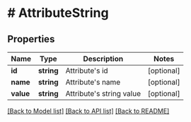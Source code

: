 # # AttributeString

## Properties

Name | Type | Description | Notes
------------ | ------------- | ------------- | -------------
**id** | **string** | Attribute&#39;s id | [optional]
**name** | **string** | Attribute&#39;s name | [optional]
**value** | **string** | Attribute&#39;s string value | [optional]

[[Back to Model list]](../../README.md#models) [[Back to API list]](../../README.md#endpoints) [[Back to README]](../../README.md)
